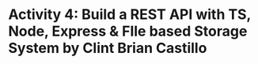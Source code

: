 # Activity 4: Build a REST API with TS, Node, Express & FIle based Storage System by Clint Brian Castillo